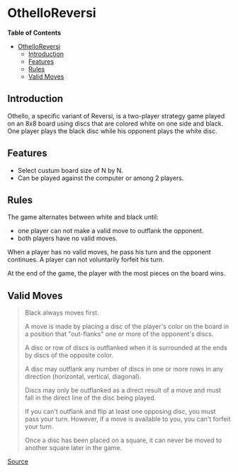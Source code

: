 # OthelloReversi
**Table of Contents**
<!-- TOC depthFrom:1 depthTo:6 withLinks:1 updateOnSave:1 orderedList:0 -->

- [OthelloReversi](#OthelloReversi)
	- [Introduction](#Introduction)
  - [Features](#Features)
  - [Rules](#Rules)
  - [Valid Moves](#Valid-Moves)

<!-- /TOC -->


## Introduction

Othello, a specific variant of Reversi, is a two-player strategy game played on an 8x8 board using discs that are colored white on one side and black. 
One player plays the black disc while his opponent plays the white disc.

## Features
- Select custum board size of N by N. 
- Can be played against the computer or among 2 players. 


## Rules

The game alternates between white and black until:
- one player can not make a valid move to outflank the opponent.
- both players have no valid moves.

When a player has no valid moves, he pass his turn and the opponent continues.
A player can not voluntarily forfeit his turn.

At the end of the game, the player with the most pieces on the board wins.


## Valid Moves
> Black always moves first.
>
> A move is made by placing a disc of the player's color on the board in a position that "out-flanks" one or more of the opponent's discs.
>
> A disc or row of discs is outflanked when it is surrounded at the ends by discs of the opposite color.
>
> A disc may outflank any number of discs in one or more rows in any direction (horizontal, vertical, diagonal).
>
> Discs may only be outflanked as a direct result of a move and must fall in the direct line of the disc being played.
> 
> If you can't outflank and flip at least one opposing disc, you must pass your turn. However, if a move is available to you, you can't forfeit your turn.
>
> Once a disc has been placed on a square, it can never be moved to another square later in the game. 
>
[Source](https://www.ultraboardgames.com/othello/game-rules.php)

